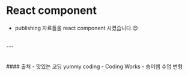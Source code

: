 # React component
- publishing 자료들을 react component 시켰습니다.😊
<br>
---
<br>
<br>
<br>
#### 출처
- 맛있는 코딩 yummy coding
- Coding Works
- 승미쌤 수업 변형

